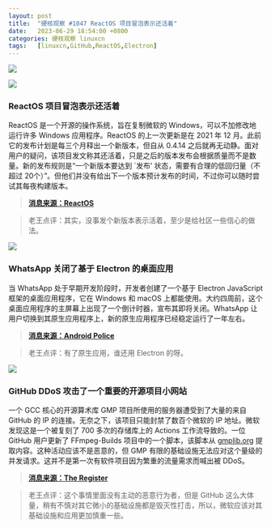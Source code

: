 ```yaml
---
layout: post
title:	"硬核观察 #1047 ReactOS 项目冒泡表示还活着"
date:	2023-06-29 18:54:00 +0800 
categories:	硬核观察 linuxcn 
tags:	[linuxcn,GitHub,ReactOS,Electron]
---
```



![](/Asserts/Images//attachment/album/202306/29/185323sgdljj7n0kukn7d7.jpg)


![](/Asserts/Images//attachment/album/202306/29/185335d66x7l438320ssds.jpg)


### ReactOS 项目冒泡表示还活着


ReactOS 是一个开源的操作系统，旨在复制微软的 Windows，可以不加修改地运行许多 Windows 应用程序。ReactOS 的上一次更新是在 2021 年 12 月。此前它的发布计划是每三个月释出一个新版本，但自从 0.4.14 之后就再无动静。面对用户的疑问，该项目发文称其还活着，只是之后的版本发布会根据质量而不是数量。新的发布规则是“一个新版本要达到 `发布’ 状态，需要有合理的低回归量（不超过 20个）”。但他们并没有给出下一个版本预计发布的时间，不过你可以随时尝试其每夜构建版本。



> 
> **[消息来源：ReactOS](https://reactos.org/blogs/newsletter-102/)**
> 
> 
> 



> 
> 老王点评：其实，没事发个新版本表示活着，至少是给社区一些信心的做法。
> 
> 
> 


![](/Asserts/Images//attachment/album/202306/29/185349byww3hkca33jwo7o.jpg)


### WhatsApp 关闭了基于 Electron 的桌面应用


当 WhatsApp 处于早期开发阶段时，开发者创建了一个基于 Electron JavaScript 框架的桌面应用程序，它在 Windows 和 macOS 上都能使用。大约四周前，这个桌面应用程序的主屏幕上出现了一个倒计时器，宣布其即将关闭。WhatsApp 让用户切换到其原生应用程序上，新的原生应用程序已经稳定运行了一年左右。



> 
> **[消息来源：Android Police](https://www.androidpolice.com/whatsapp-desktop-electron-dead/)**
> 
> 
> 



> 
> 老王点评：有了原生应用，谁还用 Electron 的呀。
> 
> 
> 


![](/Asserts/Images//attachment/album/202306/29/195102ez2r759z8atyyax5.jpg)


### GitHub DDoS 攻击了一个重要的开源项目小网站


一个 GCC 核心的开源算术库 GMP 项目所使用的服务器遭受到了大量的来自 GitHub 的 IP 的连接。无奈之下，该项目只能封禁了数百个微软的 IP 地址。微软发现这是一个被复刻了 700 多次的存储库上的 Actions 工作流导致的。一位 GitHub 用户更新了 FFmpeg-Builds 项目中的一个脚本，该脚本从 [gmplib.org](http://gmplib.org/) 提取内容。这种活动应该不是恶意的，但 GMP 有限的基础设施无法应对这个量级的并发请求。这并不是第一次有软件项目因为繁重的流量需求而喊出被 DDoS。



> 
> **[消息来源：The Register](https://www.theregister.com/2023/06/28/microsofts_github_gmp_project/)**
> 
> 
> 



> 
> 老王点评：这个事情里面没有主动的恶意行为者，但是 GitHub 这么大体量，稍有不慎对其它微小的基础设施都是毁灭性打击，所以，微软应该对其基础设施和应用更加慎重一些。
> 
> 
>
